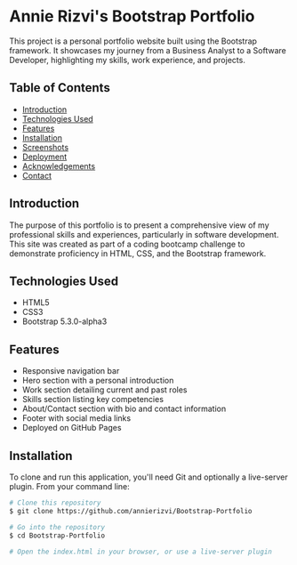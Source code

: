 # Annie Rizvi's Bootstrap Portfolio

This project is a personal portfolio website built using the Bootstrap framework. It showcases my journey from a Business Analyst to a Software Developer, highlighting my skills, work experience, and projects.

## Table of Contents

- [Introduction](#introduction)
- [Technologies Used](#technologies-used)
- [Features](#features)
- [Installation](#installation)
- [Screenshots](#screenshots)
- [Deployment](#deployment)
- [Acknowledgements](#acknowledgements)
- [Contact](#contact)

## Introduction

The purpose of this portfolio is to present a comprehensive view of my professional skills and experiences, particularly in software development. This site was created as part of a coding bootcamp challenge to demonstrate proficiency in HTML, CSS, and the Bootstrap framework.

## Technologies Used

- HTML5
- CSS3
- Bootstrap 5.3.0-alpha3

## Features

- Responsive navigation bar
- Hero section with a personal introduction
- Work section detailing current and past roles
- Skills section listing key competencies
- About/Contact section with bio and contact information
- Footer with social media links
- Deployed on GitHub Pages

## Installation

To clone and run this application, you'll need Git and optionally a live-server plugin. From your command line:

```bash
# Clone this repository
$ git clone https://github.com/annierizvi/Bootstrap-Portfolio

# Go into the repository
$ cd Bootstrap-Portfolio

# Open the index.html in your browser, or use a live-server plugin
```
